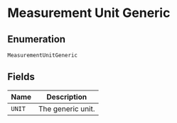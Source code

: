 <!-- Optimized: 2025-10-06 -->
<!-- RPM: 1.6.2.1.1.6.2.1_measurement-unit-generic_20251006 -->
<!-- Session: E2E RPM DNA Application -->
<!-- AOM: RND (Reggie & Dro) -->
<!-- COI: TECHNOLOGY -->
<!-- RPM: HIGH -->
<!-- ACTION: BUILD -->


# Measurement Unit Generic

## Enumeration

`MeasurementUnitGeneric`

## Fields

| Name | Description |
|  --- | --- |
| `UNIT` | The generic unit. |
